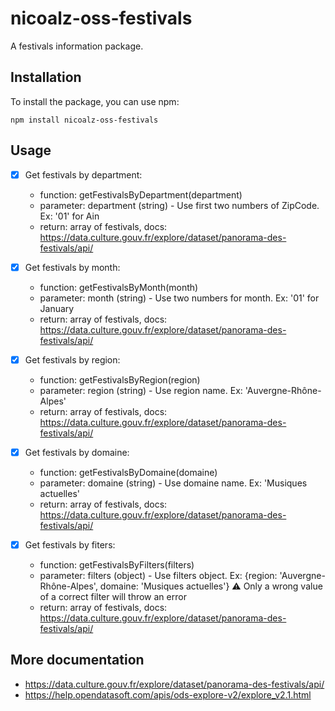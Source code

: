 # nicoalz-oss-festivals

A festivals information package.

## Installation

To install the package, you can use npm:

```shell
npm install nicoalz-oss-festivals
```

## Usage

- [x] Get festivals by department:
    - function: getFestivalsByDepartment(department)
    - parameter: department (string) - Use first two numbers of ZipCode. Ex: '01' for Ain
    - return: array of festivals, docs: https://data.culture.gouv.fr/explore/dataset/panorama-des-festivals/api/

- [x] Get festivals by month:
    - function: getFestivalsByMonth(month)
    - parameter: month (string) - Use two numbers for month. Ex: '01' for January
    - return: array of festivals, docs: https://data.culture.gouv.fr/explore/dataset/panorama-des-festivals/api/

- [x] Get festivals by region: 
    - function: getFestivalsByRegion(region)
    - parameter: region (string) - Use region name. Ex: 'Auvergne-Rhône-Alpes'
    - return: array of festivals, docs: https://data.culture.gouv.fr/explore/dataset/panorama-des-festivals/api/

- [x] Get festivals by domaine: 
    - function: getFestivalsByDomaine(domaine)
    - parameter: domaine (string) - Use domaine name. Ex: 'Musiques actuelles'
    - return: array of festivals, docs: https://data.culture.gouv.fr/explore/dataset/panorama-des-festivals/api/

- [x] Get festivals by fiters: 
    - function: getFestivalsByFilters(filters)
    - parameter: filters (object) - Use filters object. Ex: {region: 'Auvergne-Rhône-Alpes', domaine: 'Musiques actuelles'} :warning: Only a wrong value of a correct filter will throw an error
    - return: array of festivals, docs: https://data.culture.gouv.fr/explore/dataset/panorama-des-festivals/api/


## More documentation
- https://data.culture.gouv.fr/explore/dataset/panorama-des-festivals/api/
- https://help.opendatasoft.com/apis/ods-explore-v2/explore_v2.1.html

